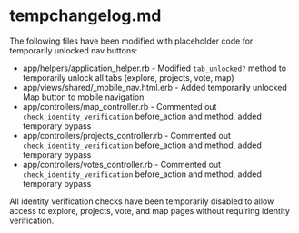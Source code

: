 # tempchangelog.md

The following files have been modified with placeholder code for temporarily unlocked nav buttons:

- app/helpers/application_helper.rb - Modified `tab_unlocked?` method to temporarily unlock all tabs (explore, projects, vote, map)
- app/views/shared/_mobile_nav.html.erb - Added temporarily unlocked Map button to mobile navigation
- app/controllers/map_controller.rb - Commented out `check_identity_verification` before_action and method, added temporary bypass
- app/controllers/projects_controller.rb - Commented out `check_identity_verification` before_action and method, added temporary bypass
- app/controllers/votes_controller.rb - Commented out `check_identity_verification` before_action and method, added temporary bypass

All identity verification checks have been temporarily disabled to allow access to explore, projects, vote, and map pages without requiring identity verification.
